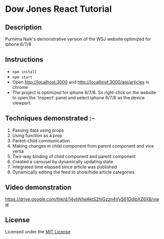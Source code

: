 # Dow Jones React Tutorial

## Description
Purnima Naik's demonstrative version of the WSJ website optimized for iphone 6/7/8

## Instructions
- `npm install`
- `npm start`
- Open [http://localhost:3000](http://localhost:3000) and [http://localhost:3000/api/articles](http://localhost:3000/api/articles) in chrome
- The project is optimized for iphone 6/7/8. So right-click on the website to open the 'Inspect' panel and select iphone 6/7/8 as the device viewport.

## Techniques demonstrated :-
1.	Passing data using props
2.	Using function as a prop
3.	Parent-child communication
4.	Making changes in child component from parent component and vice versa
5.	Two-way binding of child component and parent component
6.	Created a carousel by dynamically updating state
7.	Integrated time elapsed since article was published
8.	Dynamically editing the feed to show/hide article categories

## Video demonstration
https://drive.google.com/file/d/14vhN1wAktS2hjGzzn4VyS61DdjpXZ6X8/view

## License
Licensed under the [MIT License](https://github.com/dowjones/react-tutorial/blob/master/LICENSE)
